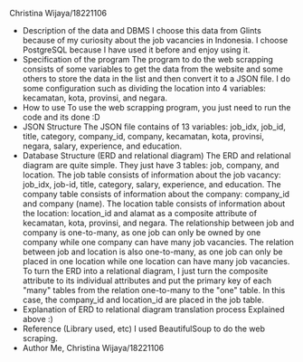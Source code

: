 Christina Wijaya/18221106
- Description of the data and DBMS
  I choose this data from Glints because of my curiosity about the job vacancies in Indonesia. I choose PostgreSQL because I have used it before and enjoy using it.
- Specification of the program
  The program to do the web scrapping consists of some variables to get the data from the website and some others to store the data in the list and then convert it to a JSON file. I do some configuration such as dividing the location into 4 variables: kecamatan, kota, provinsi, and negara.
- How to use
  To use the web scrapping program, you just need to run the code and its done :D
- JSON Structure
  The JSON file contains of 13 variables: job_idx, job_id, title, category, company_id, company, kecamatan, kota, provinsi, negara, salary, experience, and education.
- Database Structure (ERD and relational diagram)
  The ERD and relational diagram are quite simple. They just have 3 tables: job, company, and location. The job table consists of information about the job vacancy: job_idx, job-id, title, category, salary, experience, and education. The company table consists of information about the company: company_id and company (name). The location table consists of information about the location: location_id and alamat as a composite attribute of kecamatan, kota, provinsi, and negara. The relationship between job and company is one-to-many, as one job can only be owned by one company while one company can have many job vacancies. The relation between job and location is also one-to-many, as one job can only be placed in one location while one location can have many job vacancies.
  To turn the ERD into a relational diagram, I just turn the composite attribute to its individual attributes and put the primary key of each "many" tables from the relation one-to-many to the "one" table. In this case, the company_id and location_id are placed in the job table.
- Explanation of ERD to relational diagram translation process
  Explained above :)
- Reference (Library used, etc)
  I used BeautifulSoup to do the web scraping.
- Author
  Me, Christina Wijaya/18221106
